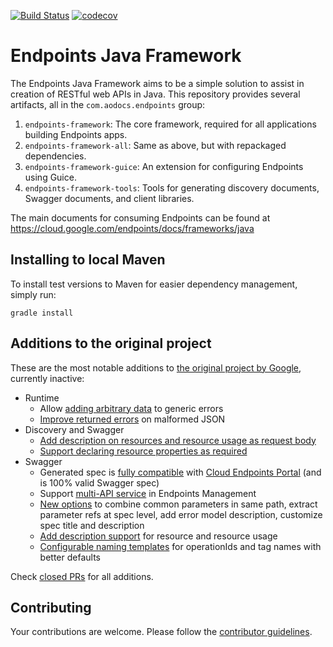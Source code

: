 [![Build Status](https://api.travis-ci.org/AODocs/endpoints-java.svg?branch=master)](https://travis-ci.org/AODocs/endpoints-java)
[![codecov](https://codecov.io/gh/AODocs/endpoints-java/branch/master/graph/badge.svg)](https://codecov.io/gh/AODocs/endpoints-java)

# Endpoints Java Framework

The Endpoints Java Framework aims to be a simple solution to assist in creation
of RESTful web APIs in Java. This repository provides several artifacts, all
in the `com.aodocs.endpoints` group:

1.  `endpoints-framework`: The core framework, required for all applications
    building Endpoints apps.
2.  `endpoints-framework-all`: Same as above, but with repackaged dependencies.
3.  `endpoints-framework-guice`: An extension for configuring Endpoints using
    Guice.
4.  `endpoints-framework-tools`: Tools for generating discovery documents,
    Swagger documents, and client libraries.

The main documents for consuming Endpoints can be found at
https://cloud.google.com/endpoints/docs/frameworks/java

## Installing to local Maven

To install test versions to Maven for easier dependency management, simply run:

    gradle install
    
## Additions to the original project

These are the most notable additions to
[the original project by Google](https://github.com/cloudendpoints/endpoints-java), currently
inactive:
- Runtime
  - Allow [adding arbitrary data](https://github.com/AODocs/endpoints-java/pull/20) to generic errors
  - [Improve returned errors](https://github.com/AODocs/endpoints-java/pull/30) on malformed JSON
- Discovery and Swagger
  - [Add description on resources and resource usage as request body](https://github.com/AODocs/endpoints-java/commit/bbb1eff2bb9e7d28fc2ec17599257d0ef610531d)
  - [Support declaring resource properties as required](https://github.com/AODocs/endpoints-java/pull/41)
- Swagger
  - Generated spec is [fully compatible](https://github.com/AODocs/endpoints-java/pull/34) with 
[Cloud Endpoints Portal](https://cloud.google.com/endpoints/docs/frameworks/dev-portal-overview) (and is 100% valid Swagger spec)
  - Support [multi-API service](https://github.com/AODocs/endpoints-java/pull/40/commits/1f18d2f64f1538e63a7836a5cd52ff639fc624fd) in Endpoints Management
  - [New options](https://github.com/AODocs/endpoints-java/pull/37) to combine common parameters in same path, extract parameter refs at spec level, add error model description, customize spec title and description
  - [Add description support](https://github.com/AODocs/endpoints-java/pull/40/commits/bbb1eff2bb9e7d28fc2ec17599257d0ef610531d) for resource and resource usage
  - [Configurable naming templates](https://github.com/AODocs/endpoints-java/pull/42) for operationIds and tag names with better defaults

Check 
[closed PRs](https://github.com/AODocs/endpoints-java/pulls?q=is%3Apr+sort%3Aupdated-desc+is%3Aclosed)
for all additions.

## Contributing

Your contributions are welcome. Please follow the [contributor guidelines](/CONTRIBUTING.md).
